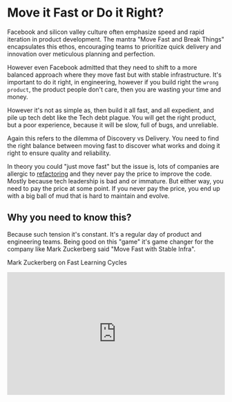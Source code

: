 # Move it Fast or Do it Right?

Facebook and silicon valley culture often emphasize speed and rapid iteration in product development. The mantra "Move Fast and Break Things" encapsulates this ethos, encouraging teams to prioritize quick delivery and innovation over meticulous planning and perfection.

However even Facebook admitted that they need to shift to a more balanced approach where they move fast but with stable infrastructure. It's important to do it right, in engineering, however if you build right the `wrong product`, the product people don't care, then you are wasting your time and money.

However it's not as simple as, then build it all fast, and all expedient, and pile up tech debt like the Tech debt plague. You will get the right product, but a poor experience, because it will be slow, full of bugs, and unreliable.

Again this refers to the dilemma of Discovery vs Delivery. You need to find the right balance between moving fast to discover what works and doing it right to ensure quality and reliability.

In theory you could "just move fast" but the issue is, lots of companies are allergic to [refactoring](https://diego-pacheco.blogspot.com/2023/11/continuous-refactoring.html) and they never pay the price to improve the code. Mostly because tech leadership is bad and or immature. But either way, you need to pay the price at some point. If you never pay the price, you end up with a big ball of mud that is hard to maintain and evolve.

## Why you need to know this?

Because such tension it's constant. It's a regular day of product and engineering teams. Being good on this "game" it's game changer for the company like Mark Zuckerberg said "Move Fast with Stable Infra".

Mark Zuckerberg on Fast Learning Cycles
<div style="position: relative; width: 100%; padding-bottom: 56.25%">
<iframe src="https://www.youtube.com/embed/YQKsdR1wgK8?start=52"
        title="Mark Zuckerberg on Fast Learning Cycles" frameborder="0" allowfullscreen
        allow="accelerometer; autoplay; clipboard-write; encrypted-media; gyroscope; picture-in-picture"
        style="position: absolute; width: 100%; height: 100%;">
</iframe>
</div>